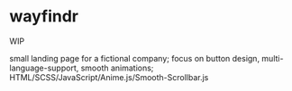# wayfindr

WIP

small landing page for a fictional company; focus on button design, multi-language-support, smooth animations; HTML/SCSS/JavaScript/Anime.js/Smooth-Scrollbar.js
